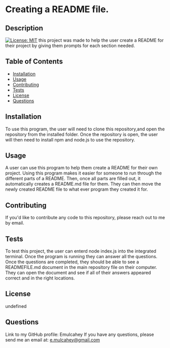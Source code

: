# Creating a README file.
## Description
[![License: MIT](https://img.shields.io/badge/License-MIT-yellow.svg)](https://opensource.org/licenses/MIT)
this project was made to help the user create a README for their project by giving them prompts for each section needed.
## Table of Contents
* [Installation](#installation)
* [Usage](#usage)
* [Contributing](#contributing)
* [Tests](#tests)
* [License](#license)
* [Questions](#questions)
## Installation
To use this program, the user will need to clone this repository,and open the repository from the installed folder. Once the repository is open, the user will then need to install npm and node.js to use the repository.
## Usage
A user can use this program to help them create a README for their own project. Using this program makes it easier for someone to run through the different parts of a README. Then, once all parts are filled out, it automatically creates a README.md file for them. They can then move the newly created README file to what ever program they created it for.
## Contributing
If you'd like to contribute any code to this repository, please reach out to me by email.
## Tests
To test this project, the user can enterd node index.js into the integrated terminal. Once the program is running they can answer all the questions. Once the questions are completed, they should be able to see a READMEFILE.md document in the main repository file on their computer. They can open the document and see if all of their answers appeared correct and in the right locations.
## License
undefined
## Questions
Link to my GitHub profile: Emulcahey
If you have any questions, please send me an email at: e.mulcahey@gmail.com
